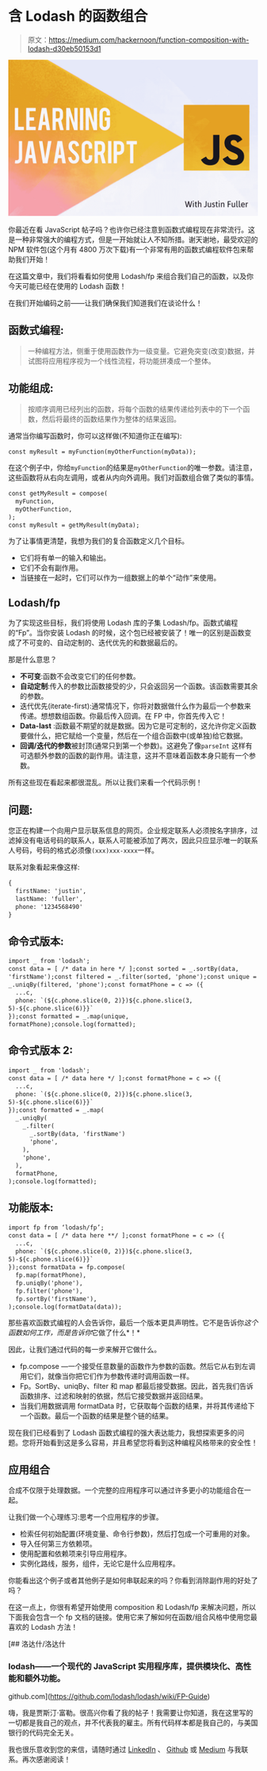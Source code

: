 # 含 Lodash 的函数组合

> 原文：<https://medium.com/hackernoon/function-composition-with-lodash-d30eb50153d1>

![](img/0ddfa42e98623547b528146159217e0c.png)

你最近在看 JavaScript 帖子吗？也许你已经注意到函数式编程现在非常流行。这是一种非常强大的编程方式，但是一开始就让人不知所措。谢天谢地，最受欢迎的 NPM 软件包(这个月有 4800 万次下载)有一个非常有用的函数式编程软件包来帮助我们开始！

在这篇文章中，我们将看看如何使用 Lodash/fp 来组合我们自己的函数，以及你今天可能已经在使用的 Lodash 函数！

在我们开始编码之前——让我们确保我们知道我们在谈论什么！

## 函数式编程:

> 一种编程方法，侧重于使用函数作为一级变量。它避免突变(改变)数据，并试图将应用程序视为一个线性流程，将功能拼凑成一个整体。

## 功能组成:

> 按顺序调用已经列出的函数，将每个函数的结果传递给列表中的下一个函数，然后将最终的函数结果作为整体的结果返回。

通常当你编写函数时，你可以这样做(不知道你正在编写):

```
const myResult = myFunction(myOtherFunction(myData));
```

在这个例子中，你给`myFunction`的结果是`myOtherFunction`的唯一参数。请注意，这些函数将从右向左调用，或者从内向外调用。我们对函数组合做了类似的事情。

```
const getMyResult = compose(
  myFunction,
  myOtherFunction,
);
const myResult = getMyResult(myData);
```

为了让事情更清楚，我想为我们的复合函数定义几个目标。

*   它们将有单一的输入和输出。
*   它们不会有副作用。
*   当链接在一起时，它们可以作为一组数据上的单个“动作”来使用。

## Lodash/fp

为了实现这些目标，我们将使用 Lodash 库的子集 Lodash/fp。函数式编程的“Fp”。当你安装 Lodash 的时候，这个包已经被安装了！唯一的区别是函数变成了不可变的、自动定制的、迭代优先的和数据最后的。

那是什么意思？

*   **不可变**:函数不会改变它们的任何参数。
*   **自动定制**:传入的参数比函数接受的少，只会返回另一个函数。该函数需要其余的参数。
*   迭代优先(iterate-first):通常情况下，你将对数据做什么作为最后一个参数来传递。想想数组函数。你最后传入回调。在 FP 中，你首先传入它！
*   **Data-last** :函数最不期望的就是数据。因为它是可定制的，这允许你定义函数要做什么，把它赋给一个变量，然后在一个组合函数中(或单独)给它数据。
*   **回调/迭代的参数**被封顶(通常只到第一个参数)。这避免了像`parseInt` 这样有可选额外参数的函数的副作用。请注意，这并不意味着函数本身只能有一个参数。

所有这些现在看起来都很混乱。所以让我们来看一个代码示例！

## 问题:

您正在构建一个向用户显示联系信息的网页。企业规定联系人必须按名字排序，过滤掉没有电话号码的联系人，联系人可能被添加了两次，因此只应显示唯一的联系人号码，号码的格式必须像`(xxx)xxx-xxxx`一样。

联系对象看起来像这样:

```
{
  firstName: 'justin',
  lastName: 'fuller',
  phone: '1234568490'
}
```

## 命令式版本:

```
import _ from 'lodash';
const data = [ /* data in here */ ];const sorted = _.sortBy(data, 'firstName');const filtered = _.filter(sorted, 'phone');const unique = _.uniqBy(filtered, 'phone');const formatPhone = c => ({
  ...c,
  phone: `(${c.phone.slice(0, 2)})${c.phone.slice(3, 5)-${c.phone.slice(6)}}`
});const formatted = _.map(unique, formatPhone);console.log(formatted);
```

## 命令式版本 2:

```
import _ from 'lodash';
const data = [ /* data here */ ];const formatPhone = c => ({
  ...c,
  phone: `(${c.phone.slice(0, 2)})${c.phone.slice(3, 5)-${c.phone.slice(6)}}`
});const formatted = _.map(
  _.uniqBy(
    _.filter(
      _.sortBy(data, 'firstName')
      'phone',    
    ), 
    'phone',  
  ),
  formatPhone,
);console.log(formatted);
```

## 功能版本:

```
import fp from ‘lodash/fp’;
const data = [ /* data here **/ ];const formatPhone = c => ({
  ...c,
  phone: `(${c.phone.slice(0, 2)})${c.phone.slice(3, 5)-${c.phone.slice(6)}}`
});const formatData = fp.compose(
  fp.map(formatPhone),
  fp.uniqBy('phone'),
  fp.filter('phone'),
  fp.sortBy('firstName'),
);console.log(formatData(data));
```

那些喜欢函数式编程的人会告诉你，最后一个版本更具声明性。它不是告诉你*这个函数如何工作，而是告诉你*它做了什么*！*

因此，让我们通过代码的每一步来解开它做什么。

*   fp.compose —一个接受任意数量的函数作为参数的函数。然后它从右到左调用它们，就像当你把它们作为参数传递时调用函数一样。
*   Fp。SortBy、uniqBy、filter 和 map 都最后接受数据。因此，首先我们告诉函数排序、过滤和映射的依据，然后它接受数据并返回结果。
*   当我们用数据调用 formatData 时，它获取每个函数的结果，并将其传递给下一个函数。最后一个函数的结果是整个链的结果。

现在我们已经看到了 Lodash 函数式编程的强大表达能力，我想探索更多的问题。您将开始看到这是多么容易，并且希望您将看到这种编程风格带来的安全性！

## 应用组合

合成不仅限于处理数据。一个完整的应用程序可以通过许多更小的功能组合在一起。

让我们做一个心理练习:思考一个应用程序的步骤。

*   检索任何初始配置(环境变量、命令行参数)，然后打包成一个可重用的对象。
*   导入任何第三方依赖项。
*   使用配置和依赖项来引导应用程序。
*   实例化路线，服务，组件，无论它是什么应用程序。

你能看出这个例子或者其他例子是如何串联起来的吗？你看到消除副作用的好处了吗？

在这一点上，你很有希望开始使用 composition 和 Lodash/fp 来解决问题，所以下面我会包含一个 fp 文档的链接。使用它来了解如何在函数/组合风格中使用您最喜欢的 Lodash 方法！

[](https://github.com/lodash/lodash/wiki/FP-Guide) [## 洛达什/洛达什

### lodash——一个现代的 JavaScript 实用程序库，提供模块化、高性能和额外功能。

github.com](https://github.com/lodash/lodash/wiki/FP-Guide) 

嗨，我是贾斯汀·富勒。很高兴你看了我的帖子！我需要让你知道，我在这里写的一切都是我自己的观点，并不代表我的雇主。所有代码样本都是我自己的，与美国银行的代码完全无关。

我也很乐意收到您的来信，请随时通过 [LinkedIn](https://www.linkedin.com/in/justin-fuller-8726b2b1/) 、 [Github](https://github.com/justindfuller) 或 [Medium](/@justindanielfuller) 与我联系。再次感谢阅读！